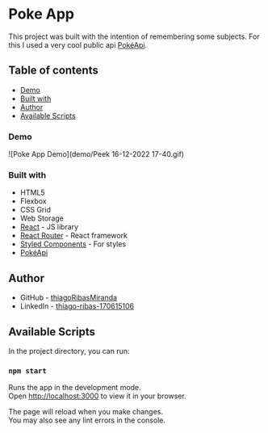 # Poke App  

This project was built with the intention of remembering some subjects. For this I used a very cool public api [PokéApi](https://pokeapi.co/).

## Table of contents
- [Demo](#demo)
- [Built with](#built-with)
- [Author](#author)
- [Available Scripts](#available-scripts)

### Demo

![Poke App Demo](demo/Peek 16-12-2022 17-40.gif)

### Built with

- HTML5
- Flexbox
- CSS Grid
- Web Storage
- [React](https://reactjs.org/) - JS library
- [React Router](https://reactrouter.com/en/main) - React framework
- [Styled Components](https://styled-components.com/) - For styles
- [PokéApi](https://pokeapi.co/)

## Author

- GitHub - [thiagoRibasMiranda](https://github.com/thiagoRibasMiranda)
- LinkedIn - [thiago-ribas-170615106](https://www.linkedin.com/in/thiago-ribas-170615106/)

## Available Scripts

In the project directory, you can run:

### `npm start`

Runs the app in the development mode.\
Open [http://localhost:3000](http://localhost:3000) to view it in your browser.

The page will reload when you make changes.\
You may also see any lint errors in the console.